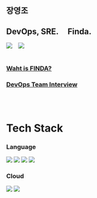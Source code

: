   ## **장영조**  
  ## **DevOps, SRE. &nbsp;&nbsp;&nbsp; Finda.**  
  
<img src="https://img.shields.io/badge/yeongjo@finda.co.kr-EA4335?style=flat-square&logo=Gmail&logoColor=white"> &nbsp;&nbsp;
<img src="https://img.shields.io/badge/ww3690vv@gmail.com-EA4335?style=flat-square&logo=Gmail&logoColor=white">    
<br>

###    [Waht is FINDA?](http://www.finda.co.kr)  
###    [DevOps Team Interview](https://www.post.finda.co.kr/people230519)

        
<br>
<br>

# Tech Stack  


### Language
<img src="https://img.shields.io/badge/C-A8B9CC?style=flat-square&logo=C&logoColor=white">  <img src="https://img.shields.io/badge/C++-00599C?style=flat-square&logo=C&logoColor=white">  <img src="https://img.shields.io/badge/Python-3776AB?style=flat-square&logo=Python&logoColor=white">  <img src="https://img.shields.io/badge/Node.js-339933?style=flat-square&logo=Node.js&logoColor=white">

### Cloud
<img src="https://img.shields.io/badge/AWS-FF9900?style=flat-square&logo=Amazon AWS&logoColor=white">  <img src="https://img.shields.io/badge/NaverCloud-03C75A?style=flat-square&logo=Naver&logoColor=white">

<!--
**YeongJJo/YeongJJo** is a ✨ _special_ ✨ repository because its `README.md` (this file) appears on your GitHub profile.

Here are some ideas to get you started:

- 🔭 I’m currently working on ...
- 🌱 I’m currently learning ...
- 👯 I’m looking to collaborate on ...
- 🤔 I’m looking for help with ...
- 💬 Ask me about ...
- 📫 How to reach me: ...
- 😄 Pronouns: ...
- ⚡ Fun fact: ...
-->
